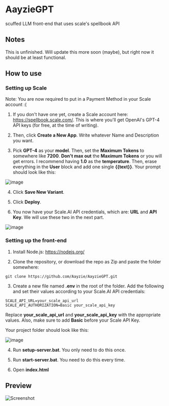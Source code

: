 # AayzieGPT
scuffed LLM front-end that uses scale's spellbook API

## Notes

This is unfinished. Will update this more soon (maybe), but right now it should be at least functional.

## How to use

### Setting up Scale

Note: You are now required to put in a Payment Method in your Scale account :(

1) If you don't have one yet, create a Scale account here: https://spellbook.scale.com/. This is where you'll get OpenAI's GPT-4 API keys (for free, at the time of writing).

2) Then, click **Create a New App**. Write whatever Name and Description you want.

3) Pick **GPT-4** as your **model**. Then, set the **Maximum Tokens** to somewhere like **7200**. **Don't max out** the **Maximum Tokens** or you will get errors. I recommend having **1.0** as the **temperature**.  Then, erase everything in the **User** block and add one single **{{text}}**. Your prompt should look like this:

![image](https://user-images.githubusercontent.com/16715946/226881497-ff1d8cc3-9b62-42b2-a22e-490e42a5455f.png)

4) Click **Save New Variant**.

5) Click **Deploy**.

6) You now have your Scale.AI API credentials, which are: **URL** and **API Key**. We will use these two in the next part.

![image](https://user-images.githubusercontent.com/16715946/226726704-448067be-5b1e-4157-a2a5-55ff1211ed45.png)

### Setting up the front-end

1) Install Node.js: https://nodejs.org/

2) Clone the repository, or download the repo as Zip and paste the folder somewhere:
```
git clone https://github.com/Aayzie/AayzieGPT.git
```

3) Create a new file named **.env** in the root of the folder. Add the following and set their values according to your Scale.AI API credentials:
```
SCALE_API_URL=your_scale_api_url
SCALE_API_AUTHORIZATION=Basic your_scale_api_key
```
Replace **your_scale_api_url** and **your_scale_api_key** with the appropriate values. Also, make sure to add **Basic** before your Scale API Key.

Your project folder should look like this:

![image](https://user-images.githubusercontent.com/16715946/226726922-60433839-aceb-47fb-8f41-9f873dd6a6f1.png)

4) Run **setup-server.bat**. You only need to do this once.

5) Run **start-server.bat**. You need to do this every time.

6) Open **index.html**

## Preview

![Screenshot](https://user-images.githubusercontent.com/16715946/226544680-11f8a280-f97a-49c0-b734-c6f2563f9f01.jpg)
